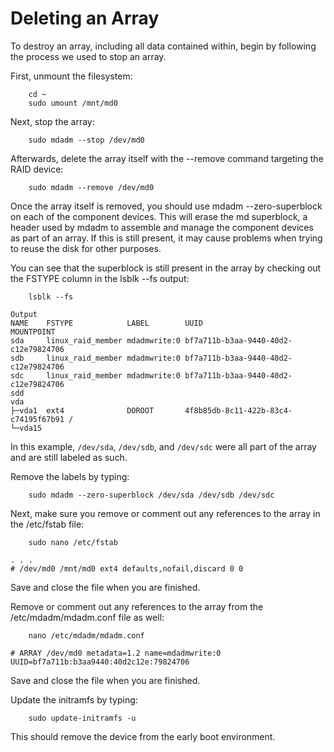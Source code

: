 # Deleting an Array

To destroy an array, including all data contained within, begin by following the process we used to stop an array.

First, unmount the filesystem:

```
    cd ~
    sudo umount /mnt/md0
```

Next, stop the array:

```
    sudo mdadm --stop /dev/md0
```

Afterwards, delete the array itself with the --remove command targeting the RAID device:

```
    sudo mdadm --remove /dev/md0
```

Once the array itself is removed, you should use mdadm --zero-superblock on each of the component devices. This will erase the md superblock, a header used by mdadm to assemble and manage the component devices as part of an array. If this is still present, it may cause problems when trying to reuse the disk for other purposes.

You can see that the superblock is still present in the array by checking out the FSTYPE column in the lsblk --fs output:

```
    lsblk --fs
```

```
Output
NAME    FSTYPE            LABEL        UUID                                 MOUNTPOINT
sda     linux_raid_member mdadmwrite:0 bf7a711b-b3aa-9440-40d2-c12e79824706 
sdb     linux_raid_member mdadmwrite:0 bf7a711b-b3aa-9440-40d2-c12e79824706 
sdc     linux_raid_member mdadmwrite:0 bf7a711b-b3aa-9440-40d2-c12e79824706 
sdd                                                                         
vda                                                                         
├─vda1  ext4              DOROOT       4f8b85db-8c11-422b-83c4-c74195f67b91 /
└─vda15
```

In this example, `/dev/sda`, `/dev/sdb`, and `/dev/sdc` were all part of the array and are still labeled as such.

Remove the labels by typing:

```
    sudo mdadm --zero-superblock /dev/sda /dev/sdb /dev/sdc
```

Next, make sure you remove or comment out any references to the array in the /etc/fstab file:

```
    sudo nano /etc/fstab
```

```
. . .
# /dev/md0 /mnt/md0 ext4 defaults,nofail,discard 0 0
```

Save and close the file when you are finished.

Remove or comment out any references to the array from the /etc/mdadm/mdadm.conf file as well:

```
    nano /etc/mdadm/mdadm.conf
```

```
# ARRAY /dev/md0 metadata=1.2 name=mdadmwrite:0 UUID=bf7a711b:b3aa9440:40d2c12e:79824706 
```

Save and close the file when you are finished.

Update the initramfs by typing:

```
    sudo update-initramfs -u
```

This should remove the device from the early boot environment.
